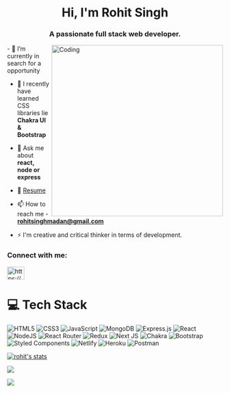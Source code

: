 <h1 align="center">Hi, I'm Rohit Singh</h1>
<h3 align="center">A passionate full stack web developer.</h3>
<img align="right" alt="Coding" width="400" src="https://cdn.dribbble.com/users/1162077/screenshots/3848914/programmer.gif" />
- 🔭 I’m currently in search for a opportunity

- 🌱 I recently have learned CSS libraries lie **Chakra UI & Bootstrap**

- 💬 Ask me about **react, node or express**

- 💬 [Resume](https://drive.google.com/file/d/1FzHQpwXtJu0dbpY5eq5GKNO-yOY63q91/view?usp=share_link)

- 📫 How to reach me - **rohitsinghmadan@gmail.com**

- ⚡ I'm creative and critical thinker in terms of development.

<h3 align="left">Connect with me:</h3>
<p align="left">
<a href="https://www.linkedin.com/in/rohit-singh-786b51193/" target="blank"><img align="center" src="https://raw.githubusercontent.com/rahuldkjain/github-profile-readme-generator/master/src/images/icons/Social/linked-in-alt.svg" alt="https://www.linkedin.com/in/rohit-singh-786b51193/" height="30" width="40" /></a>
</p>

# 💻 Tech Stack
![HTML5](https://img.shields.io/badge/html5-%23E34F26.svg?style=for-the-badge&logo=html5&logoColor=white) 
![CSS3](https://img.shields.io/badge/css3-%231572B6.svg?style=for-the-badge&logo=css3&logoColor=white) 
![JavaScript](https://img.shields.io/badge/javascript-%23323330.svg?style=for-the-badge&logo=javascript&logoColor=%23F7DF1E) 
![MongoDB](https://img.shields.io/badge/MongoDB-%234ea94b.svg?style=for-the-badge&logo=mongodb&logoColor=white) 
![Express.js](https://img.shields.io/badge/express.js-%23404d59.svg?style=for-the-badge&logo=express&logoColor=%2361DAFB) 
![React](https://img.shields.io/badge/react-%2320232a.svg?style=for-the-badge&logo=react&logoColor=%2361DAFB) 
![NodeJS](https://img.shields.io/badge/node.js-6DA55F?style=for-the-badge&logo=node.js&logoColor=white) 
![React Router](https://img.shields.io/badge/React_Router-CA4245?style=for-the-badge&logo=react-router&logoColor=white) 
![Redux](https://img.shields.io/badge/redux-%23593d88.svg?style=for-the-badge&logo=redux&logoColor=white) 
![Next JS](https://img.shields.io/badge/Next-black?style=for-the-badge&logo=next.js&logoColor=white) 
![Chakra](https://img.shields.io/badge/chakra-%234ED1C5.svg?style=for-the-badge&logo=chakraui&logoColor=white) 
![Bootstrap](https://img.shields.io/badge/bootstrap-%23563D7C.svg?style=for-the-badge&logo=bootstrap&logoColor=white) 
![Styled Components](https://img.shields.io/badge/styled--components-DB7093?style=for-the-badge&logo=styled-components&logoColor=white) 
![Netlify](https://img.shields.io/badge/netlify-%23000000.svg?style=for-the-badge&logo=netlify&logoColor=#00C7B7) 
![Heroku](https://img.shields.io/badge/heroku-%23430098.svg?style=for-the-badge&logo=heroku&logoColor=white) 
![Postman](https://img.shields.io/badge/Postman-FF6C37?style=for-the-badge&logo=postman&logoColor=white)

<a href="http://www.github.com/rohitsinghchauhan"><img src="https://github-readme-stats.vercel.app/api?username=rohitsinghchauhan&show_icons=true&hide=&count_private=true&title_color=0891b2&text_color=ffffff&icon_color=0891b2&bg_color=000000&hide_border=true&show_icons=true" alt="rohit's stats" /></a>

![](https://github-readme-streak-stats.herokuapp.com/?user=rohitsinghchauhan&theme=react&hide_border=false)<br/>

![](https://github-readme-stats.vercel.app/api/top-langs/?username=rohitsinghchauhan&theme=react&hide_border=false&include_all_commits=true&count_private=false&layout=compact)
